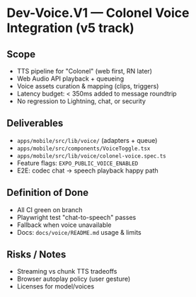 # Dev-Voice.V1 — Colonel Voice Integration (v5 track)

## Scope
- TTS pipeline for "Colonel" (web first, RN later)
- Web Audio API playback + queueing
- Voice assets curation & mapping (clips, triggers)
- Latency budget: < 350ms added to message roundtrip
- No regression to Lightning, chat, or security

## Deliverables
- `apps/mobile/src/lib/voice/` (adapters + queue)
- `apps/mobile/src/components/VoiceToggle.tsx`
- `apps/mobile/src/lib/voice/colonel-voice.spec.ts`
- Feature flags: `EXPO_PUBLIC_VOICE_ENABLED`
- E2E: codec chat → speech playback happy path

## Definition of Done
- All CI green on branch
- Playwright test "chat-to-speech" passes
- Fallback when voice unavailable
- Docs: `docs/voice/README.md` usage & limits

## Risks / Notes
- Streaming vs chunk TTS tradeoffs
- Browser autoplay policy (user gesture)
- Licenses for model/voices

